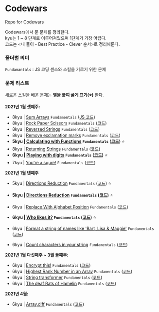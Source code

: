 # Codewars

Repo for Codewars

Codewars에서 푼 문제를 정리한다.\
kyu는 1 ~ 8 단계로 이루어져있으며 1단계가 가장 어렵다.\
코드는 <내 풀이 - Best Practice - Clever 순서>로 정리해둔다.

### 폴더별 의미

`Fundamantals` : JS 코딩 센스와 스킬을 기르기 위한 문제

### 문제 리스트

새로운 스킬을 배운 문제는 **별을 붙여 굵게 표기(⭐)** 한다.

**2021년 1월 셋째주:**

- 8kyu | [Sum Arrays](https://www.codewars.com/kata/53dc54212259ed3d4f00071c/train/javascript) `Fundamentals` ([JS 코드](https://github.com/Sunmon/Codewars/blob/main/Fundamentals/Sum%20Arrays.js))
- 8kyu | [Rock Paper Scissors](https://www.codewars.com/kata/5672a98bdbdd995fad00000f/javascript) `Fundamentals` ([코드](Fundamentals/Rock_Paper_Scissors.js))
- 8kyu | [Reversed Strings](https://www.codewars.com/kata/5168bb5dfe9a00b126000018/train/javascript) `Fundamentals` ([코드](Fundamentals/Reversed_Strings.js))
- 8kyu | [Remove exclamation marks](https://www.codewars.com/kata/57a0885cbb9944e24c00008e/solutions/javascript) `Fundamentals` ([코드](Fundamentals/Remove_exclamation_marks.js))
- **5kyu | [Calculating with Functions](https://www.codewars.com/kata/525f3eda17c7cd9f9e000b39/train/javascript) `Fundamentals` ([코드](Fundamentals/Calculating_with_functions.js))** ⭐
- 8kyu | [Returning Strings](https://www.codewars.com/kata/55a70521798b14d4750000a4/javascript) `Fundamentals` ([코드](Fundamentals/Returning_Strings.js))
- **6kyu | [Playing with digits](https://www.codewars.com/kata/5552101f47fc5178b1000050/train/javascript) `Fundamentals` ([코드](Fundamentals/Playing_with_digits.js))** ⭐
- 7kyu | [You're a squre!](https://www.codewars.com/kata/54c27a33fb7da0db0100040e/javascript) `Fundamentals` ([코드](Fundamentals/You're_a_squre!.js))

**2021년 1월 넷째주**

- 5kyu | [Directions Reduction](https://www.codewars.com/kata/550f22f4d758534c1100025a/javascript) `Fundamentals` ([코드](Fundamentals/Directions_Reduction.js)) ⭐

- **5kyu | [Directions Reduction](https://www.codewars.com/kata/550f22f4d758534c1100025a/javascript) `Fundamentals` ([코드](Fundamentals/Directions_Reduction.js))** ⭐
- 6kyu | [Replace With Alphabet Position](https://www.codewars.com/kata/546f922b54af40e1e90001da/javascript) `Fundamentals` ([코드](Fundamentals/Replace_With_Alphabet_Position.js))
- **6kyu | [Who likes it?](https://www.codewars.com/kata/5266876b8f4bf2da9b000362) `Fundamentals` ([코드](Fundamentals/Who_likes_it.js))** ⭐
- 6kyu | [Format a string of names like 'Bart, Lisa & Maggie'](https://www.codewars.com/kata/53368a47e38700bd8300030d/train/javascript) `Fundamentals` ([코드](Fundamentals/Format_a_string_of_names.js))
- 6kyu | [Count characters in your string](https://www.codewars.com/kata/52efefcbcdf57161d4000091/javascript) `Fundamentals` ([코드](Fundamentals/Count_characters_in_your_string.js))

**2021년 1월 다섯째주 ~ 3월 둘째주:**

- 6kyu | [Encrypt this!](https://www.codewars.com/kata/5848565e273af816fb000449) `Fundamentals` ([코드](Fundamentals/Encrypt_this.js))
- 6kyu | [Highest Rank Number in an Array](https://www.codewars.com/kata/5420fc9bb5b2c7fd57000004/javascript) `Fundamentals` ([코드](Fundamentals/Highest_Rank_Number_in_an_Array.js))
- 6kyu | [String transformer](https://www.codewars.com/kata/5878520d52628a092f0002d0/) `Fundamentals` ([코드](Fundamentals/String_transformer.js))
- 6kyu | [The deaf Rats of Hamelin](https://www.codewars.com/kata/598106cb34e205e074000031) `Fundamentals` ([코드](Fundamentals/The_Deaf_Rats_of_Hamelin.js))

**2021년 4월:**

- 6kyu | [Array.diff](https://www.codewars.com/kata/523f5d21c841566fde000009/) `Fundamentals` ([코드](Fundamentals/Arraydiff.js))
